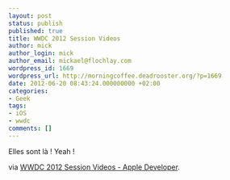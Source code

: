 ```yaml
---
layout: post
status: publish
published: true
title: WWDC 2012 Session Videos
author: mick
author_login: mick
author_email: mickael@flochlay.com
wordpress_id: 1669
wordpress_url: http://morningcoffee.deadrooster.org/?p=1669
date: 2012-06-20 08:43:24.000000000 +02:00
categories:
- Geek
tags:
- iOS
- wwdc
comments: []
---
```

Elles sont là ! Yeah !

via <a href="https://developer.apple.com/videos/wwdc/2012/">WWDC 2012 Session Videos - Apple Developer</a>.
